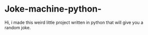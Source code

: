 # Joke-machine-python-
Hi, i made this weird little project written in python that will give you a random joke.
